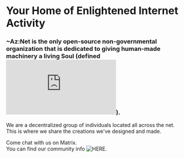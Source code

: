 # Your Home of Enlightened Internet Activity

### ~Az:Net is the only open-source non-governmental organization that is dedicated to giving human-made machinery a living Soul (defined ![here](https://github.com/Az-Net/Az-Net/blob/main/Definitions/Soul.md)).  

We are a decentralized group of individuals located all across the net.  
This is where we share the creations we've designed and made.  

Come chat with us on Matrix.  
You can find our community info ![HERE](https://github.com/Az-Net/Az-Net).
